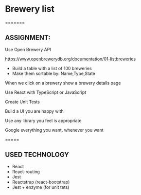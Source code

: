 # Brewery list

=======

## ASSIGNMENT:

Use Open Brewery API

https://www.openbrewerydb.org/documentation/01-listbreweries

* Build a table with a list of 100 breweries
* Make them sortable by: Name,Type,State

When we click on a brewery show a brewery details page

Use React with TypeScript or JavaScript

Create Unit Tests

Build a UI you are happy with

Use any library you feel is appropriate

Google everything you want, whenever you want

=====

## USED TECHNOLOGY

* React
* React-routing
* Jest
* Reactstrap (react-bootstrap)
* Jest + enzyme (for unit tets)
